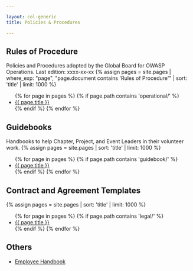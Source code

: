 ```yaml
---

layout: col-generic
title: Policies & Procedures

---
```


<!-- rebuild 5 -->

## Rules of Procedure
Policies and Procedures adopted by the Global Board for OWASP Operations. Last edition: xxxx-xx-xx
{% assign pages = site.pages | where_exp: "page", "page.document contains 'Rules of Procedure'" | sort: 'title' | limit: 1000 %}
<ul>
{% for page in pages %}
 {% if page.path contains 'operational/' %}
 <li><a href="/{{ page.url | replace: '.html', '' }}">{{ page.title }}</a></li>
 {% endif %}
{% endfor %}
</ul>

## Guidebooks

Handbooks to help Chapter, Project, and Event Leaders in their volunteer work.
{% assign pages = site.pages | sort: 'title' | limit: 1000 %}
<ul>
{% for page in pages %}
 {% if page.path contains 'guidebook/' %}
 <li><a href="/{{ page.url | replace: '.html', '' }}">{{ page.title }}</a></li>
 {% endif %}
{% endfor %}
</ul>

## Contract and Agreement Templates

{% assign pages = site.pages | sort: 'title' | limit: 1000 %}
<ul>
{% for page in pages %}
 {% if page.path contains 'legal/' %}
 <li><a href="/{{ page.url | replace: '.html', '' }}">{{ page.title }}</a></li>
 {% endif %}
{% endfor %}
</ul>

## Others

- [Employee Handbook](/employee)

